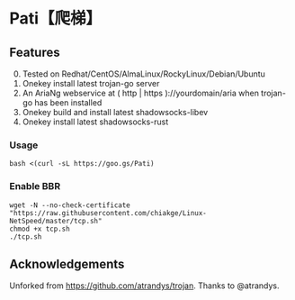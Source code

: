 # Pati【爬梯】

## Features
0. Tested on Redhat/CentOS/AlmaLinux/RockyLinux/Debian/Ubuntu
1. Onekey install latest trojan-go server
2. An AriaNg webservice at ( http | https )://yourdomain/aria when trojan-go has been installed
3. Onekey build and install latest shadowsocks-libev
4. Onekey install latest shadowsocks-rust
### Usage
```
bash <(curl -sL https://goo.gs/Pati)
```
### Enable BBR
```
wget -N --no-check-certificate "https://raw.githubusercontent.com/chiakge/Linux-NetSpeed/master/tcp.sh"
chmod +x tcp.sh
./tcp.sh
```


## Acknowledgements
 Unforked from https://github.com/atrandys/trojan. Thanks to @atrandys.


